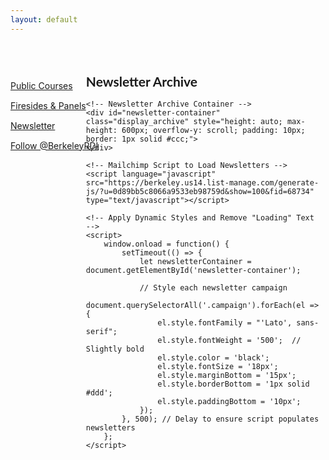 ```yaml
---
layout: default
---
```


<!-- Sidebar Navigation -->
<div style="color: black; width: 15%; height: auto; margin-top: 60px; position: absolute; display: flex; flex-direction: column; gap: 15px;">
    <a href="/publicCourses" class="nav-url">
        Public Courses
    </a>
    <a href="/firesides" class="nav-url">
        Firesides & Panels
    </a>
    <a href="/newsletter" class="nav-url" style="text-decoration: underline;">
        Newsletter
    </a>
    <a href="https://twitter.com/BerkeleyRDI?ref_src=twsrc%5Etfw" class="twitter-follow-button" data-show-count="false">Follow @BerkeleyRDI</a>
    <script async src="https://platform.twitter.com/widgets.js" charset="utf-8"></script>
</div>

<!-- Main Content Area -->
<div style="font-size: 14px; font-family: 'Lato', sans-serif; font-weight: 400; width: 75%; margin-left: 20%; padding: 20px;">
    <h2>Newsletter Archive</h2>
    
    <!-- Newsletter Archive Container -->
    <div id="newsletter-container" class="display_archive" style="height: auto; max-height: 600px; overflow-y: scroll; padding: 10px; border: 1px solid #ccc;">
    </div>

    <!-- Mailchimp Script to Load Newsletters -->
    <script language="javascript" src="https://berkeley.us14.list-manage.com/generate-js/?u=0d89bb5c8066a9533eb98759d&show=100&fid=68734" type="text/javascript"></script>

    <!-- Apply Dynamic Styles and Remove "Loading" Text -->
    <script>
        window.onload = function() {
            setTimeout(() => {
                let newsletterContainer = document.getElementById('newsletter-container');

                // Style each newsletter campaign
                document.querySelectorAll('.campaign').forEach(el => {
                    el.style.fontFamily = "'Lato', sans-serif";
                    el.style.fontWeight = '500';  // Slightly bold
                    el.style.color = 'black';  
                    el.style.fontSize = '18px'; 
                    el.style.marginBottom = '15px'; 
                    el.style.borderBottom = '1px solid #ddd'; 
                    el.style.paddingBottom = '10px';
                });
            }, 500); // Delay to ensure script populates newsletters
        };
    </script>
</div>
